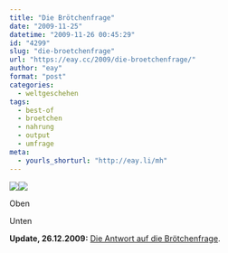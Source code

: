 ```yaml
---
title: "Die Brötchenfrage"
date: "2009-11-25"
datetime: "2009-11-26 00:45:29"
id: "4299"
slug: "die-broetchenfrage"
url: "https://eay.cc/2009/die-broetchenfrage/"
author: "eay"
format: "post"
categories:
  - weltgeschehen
tags:
  - best-of
  - broetchen
  - nahrung
  - output
  - umfrage
meta:
  - yourls_shorturl: "http://eay.li/mh"
---
```


![](https://eay.cc/uploads/2009/broetchen_oben.jpg)![](https://eay.cc/uploads/2009/broetchen_unten.jpg)

 Oben

 Unten

  
 

**Update, 26.12.2009:** [Die Antwort auf die Brötchenfrage](//eay.cc/2009/die-antwort-auf-die-brotchenfrage/).
